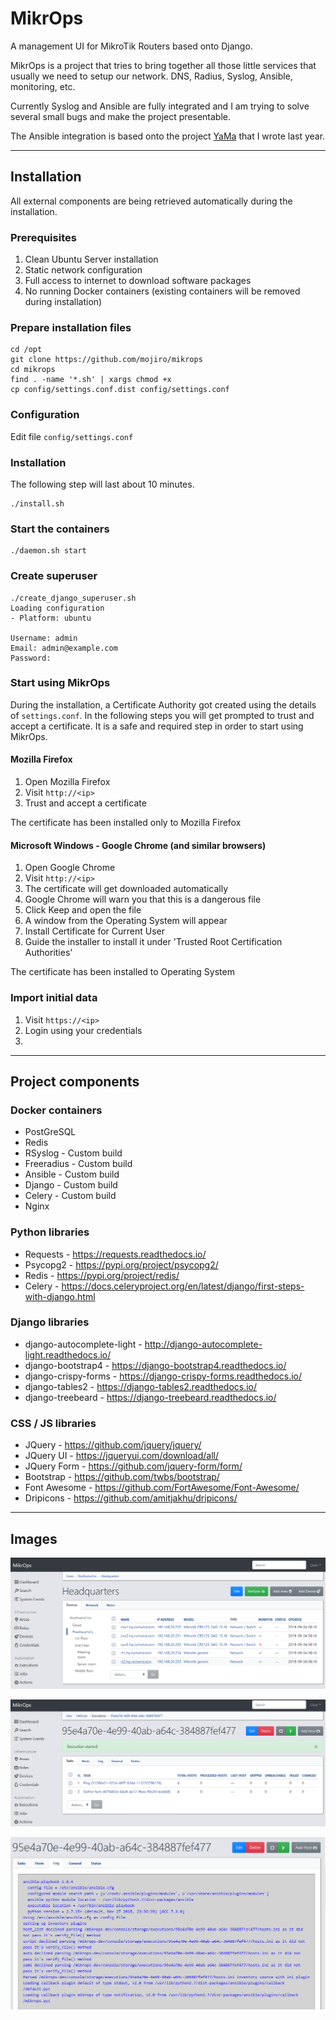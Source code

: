 # MikrOps
A management UI for MikroTik Routers based onto Django.

MikrOps is a project that tries to bring together all those little services
that usually we need to setup our network. DNS, Radius, Syslog, Ansible,
monitoring, etc.

Currently Syslog and Ansible are fully integrated and I am trying to solve
several small bugs and make the project presentable.

The Ansible integration is based onto the project
[YaMa](https://github.com/mojiro/yama) that I wrote last year.

----

## Installation

All external components are being retrieved automatically during the
installation.

### Prerequisites
1. Clean Ubuntu Server installation
2. Static network configuration
3. Full access to internet to download software packages
4. No running Docker containers (existing containers will be removed during
  installation)

### Prepare installation files

```
cd /opt
git clone https://github.com/mojiro/mikrops
cd mikrops
find . -name '*.sh' | xargs chmod +x
cp config/settings.conf.dist config/settings.conf
```

### Configuration
Edit file `config/settings.conf`

### Installation
The following step will last about 10 minutes.
```
./install.sh
```

### Start the containers
```
./daemon.sh start
```

### Create superuser
```
./create_django_superuser.sh
Loading configuration
- Platform: ubuntu

Username: admin
Email: admin@example.com
Password:
```

### Start using MikrOps

During the installation, a Certificate Authority got created using the details
of `settings.conf`. In the following steps you will get prompted to trust and
accept a certificate. It is a safe and required step in order to start using
MikrOps.

#### Mozilla Firefox

1. Open Mozilla Firefox
2. Visit `http://<ip>`
3. Trust and accept a certificate

The certificate has been installed only to Mozilla Firefox

#### Microsoft Windows - Google Chrome (and similar browsers)

1. Open Google Chrome
2. Visit `http://<ip>`
3. The certificate will get downloaded automatically
4. Google Chrome will warn you that this is a dangerous file
5. Click Keep and open the file
6. A window from the Operating System will appear
7. Install Certificate for Current User
8. Guide the installer to install it under 'Trusted Root Certification
  Authorities'

The certificate has been installed to Operating System

### Import initial data

1. Visit `https://<ip>`
2. Login using your credentials
3.

----

## Project components

### Docker containers
- PostGreSQL
- Redis
- RSyslog - Custom build
- Freeradius - Custom build
- Ansible - Custom build
- Django - Custom build
- Celery - Custom build
- Nginx

### Python libraries
- Requests - https://requests.readthedocs.io/
- Psycopg2 - https://pypi.org/project/psycopg2/
- Redis - https://pypi.org/project/redis/
- Celery - https://docs.celeryproject.org/en/latest/django/first-steps-with-django.html

### Django libraries
- django-autocomplete-light - http://django-autocomplete-light.readthedocs.io/
- django-bootstrap4 - https://django-bootstrap4.readthedocs.io/
- django-crispy-forms - https://django-crispy-forms.readthedocs.io/
- django-tables2 - https://django-tables2.readthedocs.io/
- django-treebeard - https://django-treebeard.readthedocs.io/

### CSS / JS libraries
- JQuery - https://github.com/jquery/jquery/
- JQuery UI - https://jqueryui.com/download/all/
- JQuery Form - https://github.com/jquery-form/form/
- Bootstrap - https://github.com/twbs/bootstrap/
- Font Awesome - https://github.com/FortAwesome/Font-Awesome/
- Dripicons - https://github.com/amitjakhu/dripicons/

----

## Images

![mikrops area devices](mikrops-area-devices.png)

![mikrops execution start](mikrops-execution-start.png)

![mikrops execution log](mikrops-execution-log.png)
